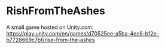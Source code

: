 # RishFromTheAshes
A small game hosted on Unity.com: https://play.unity.com/en/games/d70525ee-a5ba-4ec6-bf2e-b7728669c7bf/rise-from-the-ashes
